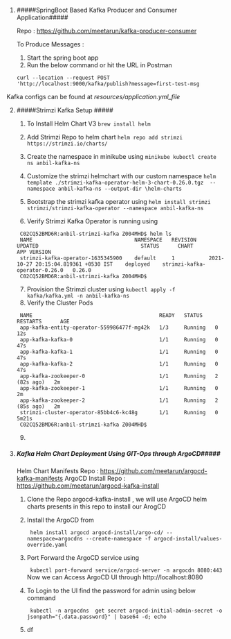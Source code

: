 1. #####SpringBoot Based Kafka Producer and Consumer Application#####

    Repo :  https://github.com/meetarun/kafka-producer-consumer

    To Produce Messages :
   1. Start the spring boot app 
   2. Run the below command or hit the URL in Postman

    
    ```curl --location --request POST 'http://localhost:9000/kafka/publish?message=first-test-msg```

Kafka configs can be found at _resources/application.yml_file_

2. #####Strimzi Kafka Setup #####
     
    1. To Install Helm Chart V3 
        ``` brew install helm ```
    2. Add Strimzi Repo to helm chart
       ```helm repo add strimzi https://strimzi.io/charts/```
    3. Create the namespace in minikube using
       ```minikube kubectl create ns anbil-kafka-ns```
   
    4. Customize the strimzi helmchart with our custom namespace
       ```helm template ./strimzi-kafka-operator-helm-3-chart-0.26.0.tgz  --namespace anbil-kafka-ns --output-dir \helm-charts```
    5. Bootstrap the strimzi kafka operator using
       ```helm install strimzi strimzi/strimzi-kafka-operator --namespace anbil-kafka-ns```
    6. Verify Strimzi Kafka Operator is running using
   
      ```
       C02CQ52BMD6R:anbil-strimzi-kafka Z004MHD$ helm ls
       NAME                             	NAMESPACE	REVISION	UPDATED                             	STATUS  	CHART                        	APP VERSION
       strimzi-kafka-operator-1635345900	default  	1       	2021-10-27 20:15:04.819361 +0530 IST	deployed	strimzi-kafka-operator-0.26.0	0.26.0
       C02CQ52BMD6R:anbil-strimzi-kafka Z004MHD$
      ```

    7. Provision the Strimzi cluster using
       ``` kubectl apply -f kafka/kafka.yml -n anbil-kafka-ns ```
    8. Verify the Cluster Pods
   
      ``` C02CQ52BMD6R:anbil-strimzi-kafka Z004MHD$  kubectl get pods  -n anbil-kafka-ns
       NAME                                         READY   STATUS    RESTARTS      AGE
       app-kafka-entity-operator-559986477f-mg42k   1/3     Running   0             12s
       app-kafka-kafka-0                            1/1     Running   0             47s
       app-kafka-kafka-1                            1/1     Running   0             47s
       app-kafka-kafka-2                            1/1     Running   0             47s
       app-kafka-zookeeper-0                        1/1     Running   2 (82s ago)   2m
       app-kafka-zookeeper-1                        1/1     Running   0             2m
       app-kafka-zookeeper-2                        1/1     Running   2 (85s ago)   2m
       strimzi-cluster-operator-85bb4c6-kc48g       1/1     Running   0             5m21s
       C02CQ52BMD6R:anbil-strimzi-kafka Z004MHD$ 
   ```
   
    9. 
   
3. ##### Kafka Helm Chart Deployment Using GIT-Ops through ArgoCD#####
    Helm Chart  Manifests Repo : https://github.com/meetarun/argocd-kafka-manifests 
    ArgoCD Install Repo        : https://github.com/meetarun/argocd-kafka-install
   1. Clone the Repo argocd-kafka-install , we will use ArgoCD helm charts presents in this repo to install our ArogCD
    
   2. Install the ArgoCD from 
   
      ``` helm install argocd argocd-install/argo-cd/ --namespace=argocdns --create-namespace -f argocd-install/values-override.yaml```
   3. Port Forward the ArgoCD service using 
   
       ``` kubectl port-forward service/argocd-server -n argocdn 8080:443```
        Now we can Access ArgoCD UI through http://localhost:8080 
   4. To Login to the UI find the password for admin using below command
      
       ```  kubectl -n argocdns  get secret argocd-initial-admin-secret -o jsonpath="{.data.password}" | base64 -d; echo ```
   5. df
   


